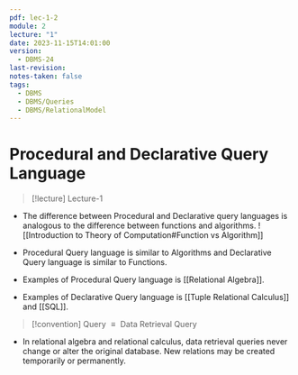 ```yaml
---
pdf: lec-1-2
module: 2
lecture: "1"
date: 2023-11-15T14:01:00
version:
  - DBMS-24
last-revision: 
notes-taken: false
tags:
  - DBMS
  - DBMS/Queries
  - DBMS/RelationalModel
---
```

# Procedural and Declarative Query Language
> [!lecture] Lecture-1

- The difference between Procedural and Declarative query languages is analogous to the difference between functions and algorithms.
![[Introduction to Theory of Computation#Function vs Algorithm]]
- Procedural Query language is similar to Algorithms and Declarative Query language is similar to Functions.

- Examples of Procedural Query language is [[Relational Algebra]].
- Examples of Declarative Query language is [[Tuple Relational Calculus]] and [[SQL]].

> [!convention] 
> Query ${} \equiv {}$ Data Retrieval Query

- In relational algebra and relational calculus, data retrieval queries never change or alter the original database. New relations may be created temporarily or permanently.